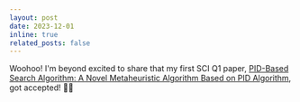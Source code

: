 ```yaml
---
layout: post
date: 2023-12-01
inline: true
related_posts: false
---
```


Woohoo! I'm beyond excited to share that my first SCI Q1 paper, [PID-Based Search Algorithm: A Novel Metaheuristic Algorithm Based on PID Algorithm](https://www.sciencedirect.com/science/article/abs/pii/S095741742301388X), got accepted! 🎉😄
